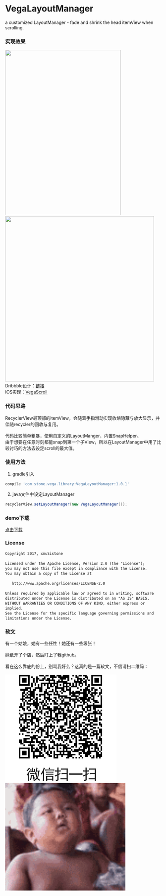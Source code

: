 # VegaLayoutManager
a customized LayoutManager - fade and shrink the head itemView when scrolling.

### 实现效果
<img src="capture.gif" width="373" height="532"/><img style width="2px" /><img src="capture2.png" width="480" height="532"/>
Dribbble设计：[链接](https://dribbble.com/shots/3793079-iPhone-8-iOS-11)<br>
IOS实现：[VegaScroll](https://github.com/AppliKeySolutions/VegaScroll)

### 代码思路
RecyclerView最顶部的itemView，会随着手指滑动实现收缩隐藏与放大显示，并伴随recycler的回收与复用。<br><br>
代码比较简单粗暴，使用自定义的LayoutManger，内置SnapHelper。<br>
由于想要在任意时刻都能snap到第一个子View，所以在LayoutManager中用了比较讨巧的方法去设定scroll的最大值。

### 使用方法
1. gradle引入
```gradle
compile 'com.stone.vega.library:VegaLayoutManager:1.0.1'
```
2. java文件中设定LayoutManager
```java
recyclerView.setLayoutManager(new VegaLayoutManager());
```

### demo下载
[点击下载](https://github.com/xmuSistone/VegaLayoutManager/blob/master/app-debug.apk?raw=true)


### License

    Copyright 2017, xmuSistone

    Licensed under the Apache License, Version 2.0 (the "License");
    you may not use this file except in compliance with the License.
    You may obtain a copy of the License at

       http://www.apache.org/licenses/LICENSE-2.0

    Unless required by applicable law or agreed to in writing, software
    distributed under the License is distributed on an "AS IS" BASIS,
    WITHOUT WARRANTIES OR CONDITIONS OF ANY KIND, either express or implied.
    See the License for the specific language governing permissions and
    limitations under the License.
    
### 软文
有一个姑娘，她有一些任性！她还有一些嚣张！<br><br>
妹纸开了个店，然后盯上了我github。<br><br>
看在这么靠底的份上，别骂我好么？这真的是一篇软文，不信请扫二维码：<br><br>
<img width="360px" height="346px" src="https://raw.githubusercontent.com/xmuSistone/xmuSistone.github.io/master/img/global_ad.png" /><img width="388px" height="346px" src="https://raw.githubusercontent.com/xmuSistone/xmuSistone.github.io/master/img/funny1.gif" />
